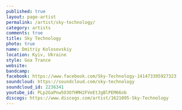 ```yaml
---
published: true
layout: page-artist
permalink: /artist/sky-technology/
category: artists
comments: true
title: Sky Technology
photo: true
name: Dmitriy Kolosovskiy
location: Kyiv, Ukraine
style: Goa Trance
website: 
bandcamp: 
facebook: https://www.facebook.com/Sky-Technology-141473395927323
soundcloud: https://soundcloud.com/sky-technology
soundcloud_id: 2236341
youtube_id: PLp2GaPnw5O3OfHMH2FVeEtJgBlPEM66nb
discogs: https://www.discogs.com/artist/1621095-Sky-Technology
---
```


